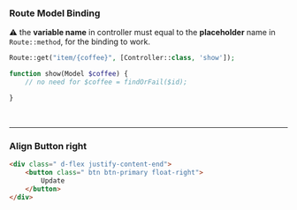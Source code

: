 ### Route Model Binding
:warning: the **variable name** in controller must equal to the **placeholder** name in `Route::method`, for the binding to work.
```php
Route::get("item/{coffee}", [Controller::class, 'show']);
```
```php
function show(Model $coffee) {
    // no need for $coffee = findOrFail($id);

}
```
<br>

---

### Align Button right
```html
<div class=" d-flex justify-content-end">
    <button class=" btn btn-primary float-right">
        Update
    </button>
</div>
```